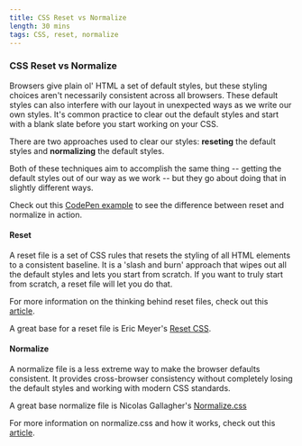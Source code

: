 ```yaml
---
title: CSS Reset vs Normalize
length: 30 mins
tags: CSS, reset, normalize
---
```



### CSS Reset vs Normalize

Browsers give plain ol' HTML a set of default styles, but these styling choices aren't necessarily consistent across all browsers. These default styles can also interfere with our layout in unexpected ways as we write our own styles. It's common practice to clear out the default styles and start with a blank slate before you start working on your CSS.

There are two approaches used to clear our styles: **reseting** the default styles and **normalizing** the default styles.

Both of these techniques aim to accomplish the same thing -- getting the default styles out of our way as we work -- but they go about doing that in slightly different ways.

Check out this [CodePen example](http://codepen.io/nategreen/pen/MwxRvP?editors=110) to see the difference between reset and normalize in action.

#### Reset

A reset file is a set of CSS rules that resets the styling of all HTML elements to a consistent baseline. It is a 'slash and burn' approach that wipes out all the default styles and lets you start from scratch. If you want to truly start from scratch, a reset file will let you do that.

For more information on the thinking behind reset files, check out this [article](http://meyerweb.com/eric/thoughts/2007/04/18/reset-reasoning/).

A great base for a reset file is Eric Meyer's [Reset CSS](http://meyerweb.com/eric/tools/css/reset/).


#### Normalize

A normalize file is a less extreme way to make the browser defaults consistent. It provides cross-browser consistency without completely losing the default styles and working with modern CSS standards.

A great base normalize file is Nicolas Gallagher's [Normalize.css](https://necolas.github.io/normalize.css/)

For more information on normalize.css and how it works, check out this [article](http://nicolasgallagher.com/about-normalize-css/).